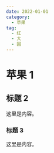 ```yaml
---
date: 2022-01-01
category:
  - 苹果
tag:
  - 红
  - 大
  - 圆
---
```


<!-- more -->

# 苹果 1

## 标题 2

这里是内容。

### 标题 3

这里是内容。
